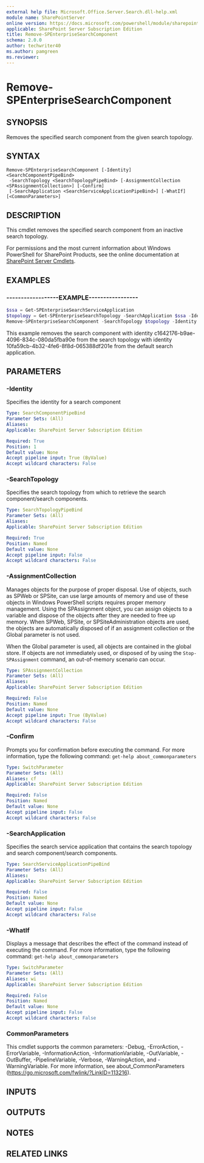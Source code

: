 ```yaml
---
external help file: Microsoft.Office.Server.Search.dll-help.xml
module name: SharePointServer
online version: https://docs.microsoft.com/powershell/module/sharepoint-server/remove-spenterprisesearchcomponent
applicable: SharePoint Server Subscription Edition
title: Remove-SPEnterpriseSearchComponent
schema: 2.0.0
author: techwriter40
ms.author: pamgreen
ms.reviewer: 
---
```


# Remove-SPEnterpriseSearchComponent

## SYNOPSIS
Removes the specified search component from the given search topology.


## SYNTAX

```
Remove-SPEnterpriseSearchComponent [-Identity] <SearchComponentPipeBind>
 -SearchTopology <SearchTopologyPipeBind> [-AssignmentCollection <SPAssignmentCollection>] [-Confirm]
 [-SearchApplication <SearchServiceApplicationPipeBind>] [-WhatIf] [<CommonParameters>]
```

## DESCRIPTION
This cmdlet removes the specified search component from an inactive search topology.

For permissions and the most current information about Windows PowerShell for SharePoint Products, see the online documentation at [SharePoint Server Cmdlets](https://docs.microsoft.com/powershell/sharepoint/sharepoint-server/sharepoint-server-cmdlets).


## EXAMPLES

### ------------------EXAMPLE-----------------
```powershell
$ssa = Get-SPEnterpriseSearchServiceApplication
$topology = Get-SPEnterpriseSearchTopology -SearchApplication $ssa -Identity 10fa59cb-4b32-4fe6-8f8d-065388df201e
Remove-SPEnterpriseSearchComponent -SearchTopology $topology -Identity c1642176-b9ae-4096-834c-080da5fba90e
```

This example removes the search component with identity c1642176-b9ae-4096-834c-080da5fba90e from the search topology with identity 10fa59cb-4b32-4fe6-8f8d-065388df201e from the default search application.


## PARAMETERS

### -Identity
Specifies the identity for a search component

```yaml
Type: SearchComponentPipeBind
Parameter Sets: (All)
Aliases: 
Applicable: SharePoint Server Subscription Edition

Required: True
Position: 1
Default value: None
Accept pipeline input: True (ByValue)
Accept wildcard characters: False
```

### -SearchTopology
Specifies the search topology from which to retrieve the search component/search components.


```yaml
Type: SearchTopologyPipeBind
Parameter Sets: (All)
Aliases: 
Applicable: SharePoint Server Subscription Edition

Required: True
Position: Named
Default value: None
Accept pipeline input: False
Accept wildcard characters: False
```

### -AssignmentCollection
Manages objects for the purpose of proper disposal.
Use of objects, such as SPWeb or SPSite, can use large amounts of memory and use of these objects in Windows PowerShell scripts requires proper memory management.
Using the SPAssignment object, you can assign objects to a variable and dispose of the objects after they are needed to free up memory.
When SPWeb, SPSite, or SPSiteAdministration objects are used, the objects are automatically disposed of if an assignment collection or the Global parameter is not used.

When the Global parameter is used, all objects are contained in the global store.
If objects are not immediately used, or disposed of by using the `Stop-SPAssignment` command, an out-of-memory scenario can occur.

```yaml
Type: SPAssignmentCollection
Parameter Sets: (All)
Aliases: 
Applicable: SharePoint Server Subscription Edition

Required: False
Position: Named
Default value: None
Accept pipeline input: True (ByValue)
Accept wildcard characters: False
```

### -Confirm
Prompts you for confirmation before executing the command.
For more information, type the following command: `get-help about_commonparameters`

```yaml
Type: SwitchParameter
Parameter Sets: (All)
Aliases: cf
Applicable: SharePoint Server Subscription Edition

Required: False
Position: Named
Default value: None
Accept pipeline input: False
Accept wildcard characters: False
```

### -SearchApplication
Specifies the search service application that contains the search topology and search component/search components.


```yaml
Type: SearchServiceApplicationPipeBind
Parameter Sets: (All)
Aliases: 
Applicable: SharePoint Server Subscription Edition

Required: False
Position: Named
Default value: None
Accept pipeline input: False
Accept wildcard characters: False
```

### -WhatIf
Displays a message that describes the effect of the command instead of executing the command.
For more information, type the following command: `get-help about_commonparameters`

```yaml
Type: SwitchParameter
Parameter Sets: (All)
Aliases: wi
Applicable: SharePoint Server Subscription Edition

Required: False
Position: Named
Default value: None
Accept pipeline input: False
Accept wildcard characters: False
```

### CommonParameters
This cmdlet supports the common parameters: -Debug, -ErrorAction, -ErrorVariable, -InformationAction, -InformationVariable, -OutVariable, -OutBuffer, -PipelineVariable, -Verbose, -WarningAction, and -WarningVariable. For more information, see about_CommonParameters (https://go.microsoft.com/fwlink/?LinkID=113216).

## INPUTS

## OUTPUTS

## NOTES

## RELATED LINKS
